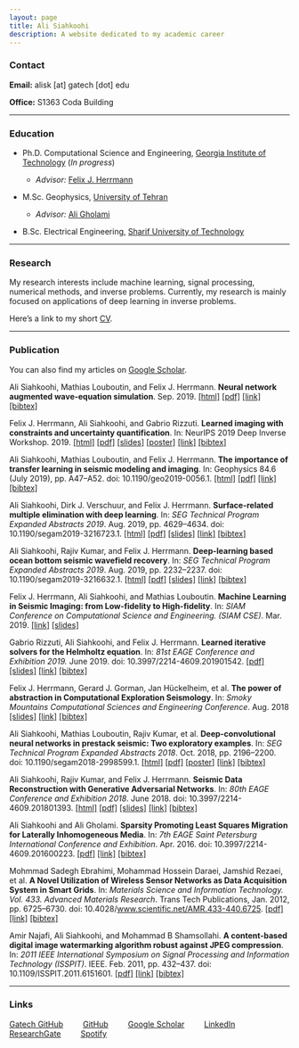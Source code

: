 ```yaml
---
layout: page
title: Ali Siahkoohi
description: A website dedicated to my academic career
---
```


### Contact

**Email:** alisk [at] gatech [dot] edu 

**Office:** S1363 Coda Building

------

### Education

* Ph.D. Computational Science and Engineering, [Georgia Institute of Technology](http://www.gatech.edu/) (_In progress_)
	* _Advisor:_ [Felix J. Herrmann](https://www.ece.gatech.edu/faculty-staff-directory/felix-herrmann)

* M.Sc. Geophysics, [University of Tehran](http://ut.ac.ir/en)
	* _Advisor:_ [Ali Gholami](https://rtis2.ut.ac.ir/cv/agholami/?lang=en-gb)

* B.Sc. Electrical Engineering, [Sharif University of Technology](http://www.en.sharif.edu/)

------

### Research

My research interests include machine learning, signal processing, numerical methods, and inverse problems. Currently, my research is mainly focused on applications of deep learning in inverse problems.

Here’s a link to my short [CV](https://alisiahkoohi.github.io/files/AliSiahkoohi-CV.pdf).

------

### Publication

You can also find my articles on [Google Scholar](https://scholar.google.com/citations?user=sxRMqYIAAAAJ&hl=en).

Ali Siahkoohi, Mathias Louboutin, and Felix J. Herrmann. **Neural network augmented wave-equation simulation**. Sep. 2019. [[html]](https://slim.gatech.edu/Publications/Public/TechReport/2019/siahkoohi2019TRnna/siahkoohi2019TRnna.html) [[pdf]](https://arxiv.org/pdf/1910.00925.pdf) [[link]](https://slim.gatech.edu/content/neural-network-augmented-wave-equation-simulation) [[bibtex]](https://slim.gatech.edu/biblio/export/bibtex/7100)

Felix J. Herrmann, Ali Siahkoohi, and Gabrio Rizzuti. **Learned imaging with constraints and uncertainty quantification**. In: NeurIPS 2019 Deep Inverse Workshop. 2019. [[html]](https://slim.gatech.edu/Publications/Public/Conferences/NIPS/2019/herrmann2019NIPSliwcuc/herrmann2019NIPSliwcuc.html) [[pdf]](https://openreview.net/pdf?id=Hyet2Q29IS) [[slides]](https://www.dropbox.com/s/xybn8cq07pr5xs5/HotCSESeminar-LearnedImaging.pdf?dl=0) [[poster]](https://slim.gatech.edu/Publications/Public/Conferences/NIPS/2019/herrmann2019NIPSliwcuc/herrmann2019NIPSliwcuc_pres.pdf) [[link]](https://deep-inverse.org/) [[bibtex]](https://slim.gatech.edu/biblio/export/bibtex/7086)

Ali Siahkoohi, Mathias Louboutin, and Felix J. Herrmann. **The importance of transfer learning in seismic modeling
and imaging**. In: Geophysics 84.6 (July 2019), pp. A47–A52. doi: 10.1190/geo2019-0056.1. [[html]](https://slim.gatech.edu/Publications/Public/Journals/Geophysics/2019/siahkoohi2019itl/siahkoohi2019itl.html) [[pdf]](https://slim.gatech.edu/Publications/Public/Journals/Geophysics/2019/siahkoohi2019itl/siahkoohi2019itl.pdf) [[link]](https://library.seg.org/doi/10.1190/geo2019-0056.1) [[bibtex]](https://slim.gatech.edu/biblio/export/bibtex/7051)

Ali Siahkoohi, Dirk J. Verschuur, and Felix J. Herrmann. **Surface-related multiple elimination with deep learning**. In: _SEG Technical Program Expanded Abstracts 2019_. Aug. 2019, pp. 4629–4634. doi: 10.1190/segam2019-3216723.1. [[html]](https://slim.gatech.edu/Publications/Public/Conferences/SEG/2019/siahkoohi2019SEGsrm/siahkoohi2019SEGsrm.html) [[pdf]](https://slim.gatech.edu/Publications/Public/Conferences/SEG/2019/siahkoohi2019SEGsrm/siahkoohi2019SEGsrm.pdf) [[slides]](https://slim.gatech.edu/Publications/Public/Conferences/SEG/2019/siahkoohi2019SEGsrm/siahkoohi2019SEGsrm_pres.pdf) [[link]](https://library.seg.org/doi/10.1190/segam2019-3216723.1) [[bibtex]](https://slim.gatech.edu/biblio/export/bibtex/6980)

Ali Siahkoohi, Rajiv Kumar, and Felix J. Herrmann. **Deep-learning based ocean bottom seismic wavefield recovery**. In: _SEG Technical Program Expanded Abstracts 2019_. Aug. 2019, pp. 2232–2237. doi: 10.1190/segam2019-3216632.1. [[html]](https://slim.gatech.edu/Publications/Public/Conferences/SEG/2019/siahkoohi2019SEGdlb/siahkoohi2019SEGdlb.html) [[pdf]](https://slim.gatech.edu/Publications/Public/Conferences/SEG/2019/siahkoohi2019SEGdlb/siahkoohi2019SEGdlb.pdf) [[slides]](https://slim.gatech.edu/Publications/Public/Conferences/SEG/2019/siahkoohi2019SEGdlb/siahkoohi2019SEGdlb_pres.pdf) [[link]](https://library.seg.org/doi/10.1190/segam2019-3216632.1) [[bibtex]](https://slim.gatech.edu/biblio/export/bibtex/6979)

Felix J. Herrmann, Ali Siahkoohi, and Mathias Louboutin. **Machine Learning in Seismic Imaging: from Low-fidelity to High-fidelity**. In: _SIAM Conference on Computational Science and Engineering. (SIAM CSE)_. Mar. 2019. [[link]](http://meetings.siam.org/sess/dsp_talk.cfm?p=95707) [[slides]](https://docs.google.com/presentation/d/16qUNahsGLol1G0Fyqucuy7EwDJOMaA4JAyooiUfXI6c/edit?usp=sharing)

Gabrio Rizzuti, Ali Siahkoohi, and Felix J. Herrmann. **Learned iterative solvers for the Helmholtz equation**. In: _81st EAGE Conference and Exhibition 2019._ June 2019. doi: 10.3997/2214-4609.201901542. [[pdf]](https://slim.gatech.edu/Publications/Public/Conferences/EAGE/2019/rizzuti2019EAGElis/rizzuti2019EAGElis.pdf) [[slides]](https://slim.gatech.edu/Publications/Public/Conferences/EAGE/2019/rizzuti2019EAGElis/rizzuti2019EAGElis_pres.pdf) [[link]](http://earthdoc.eage.org/publication/publicationdetails/?publication=97298) [[bibtex]](https://slim.gatech.edu/biblio/export/bibtex/6736)

Felix J. Herrmann, Gerard J. Gorman, Jan Hückelheim, et al. **The power of abstraction in Computational Exploration Seismology**. In: _Smoky Mountains Computational Sciences and Engineering Conference_. Aug. 2018 [[slides]](https://slim.gatech.edu/Publications/Public/Conferences/SMC/2018/herrmann2018SMCtpa/herrmann2018SMCtpa_pres.pdf) [[link]](https://slim.gatech.edu/content/power-abstraction-computational-exploration-seismology) [[bibtex]](https://slim.gatech.edu/biblio/export/bibtex/5950)

Ali Siahkoohi, Mathias Louboutin, Rajiv Kumar, et al. **Deep-convolutional neural networks in prestack seismic: Two exploratory examples**. In: _SEG Technical Program Expanded Abstracts 2018_. Oct. 2018, pp. 2196–2200. doi: 10.1190/segam2018-2998599.1. [[html]](https://slim.gatech.edu/Publications/Public/Conferences/SEG/2018/siahkoohi2018SEGcnn/siahkoohi2018SEGcnn.html) [[pdf]](https://slim.gatech.edu/Publications/Public/Conferences/SEG/2018/siahkoohi2018SEGcnn/siahkoohi2018SEGcnn.pdf) [[poster]](https://slim.gatech.edu/Publications/Public/Conferences/SEG/2018/siahkoohi2018SEGcnn/siahkoohi2018SEGcnn_pres.pdf) [[link]](https://library.seg.org/doi/10.1190/segam2018-2998599.1) [[bibtex]](https://slim.gatech.edu/biblio/export/bibtex/5956)

Ali Siahkoohi, Rajiv Kumar, and Felix J. Herrmann. **Seismic Data Reconstruction with Generative Adversarial Networks**. In: _80th EAGE Conference and Exhibition 2018_. June 2018. doi: 10.3997/2214-4609.201801393. [[html]](https://slim.gatech.edu/Publications/Public/Conferences/EAGE/2018/siahkoohi2018EAGEsdr/siahkoohi2018EAGEsdr.html) [[pdf]](https://slim.gatech.edu/Publications/Public/Conferences/EAGE/2018/siahkoohi2018EAGEsdr/siahkoohi2018EAGEsdr.pdf) [[slides]](https://slim.gatech.edu/Publications/Public/Conferences/EAGE/2018/siahkoohi2018EAGEsdr/siahkoohi2018EAGEsdr_pres.pdf) [[link]](http://www.earthdoc.org/publication/publicationdetails/?publication=92782) [[bibtex]](https://slim.gatech.edu/biblio/export/bibtex/5961)

Ali Siahkoohi and Ali Gholami. **Sparsity Promoting Least Squares Migration for Laterally Inhomogeneous Media**. In: _7th EAGE Saint Petersburg International Conference and Exhibition_. Apr. 2016. doi: 10.3997/2214-4609.201600223. [[pdf]](https://alisiahkoohi.github.io/files/84208.pdf) [[link]](http://earthdoc.eage.org/publication/publicationdetails/?publication=84208) [[bibtex]](https://alisiahkoohi.github.io/files/LSM.bib)

Mohmmad Sadegh Ebrahimi, Mohammad Hossein Daraei, Jamshid Rezaei, et al. **A Novel Utilization of Wireless Sensor Networks as Data Acquisition System in Smart Grids**. In: _Materials Science and Information Technology. Vol. 433. Advanced Materials Research_. Trans Tech Publications, Jan. 2012, pp. 6725–6730. doi: 10.4028/www.scientific.net/AMR.433-440.6725. [[pdf]](https://www.scientific.net/AMR.433-440.6725.pdf?casa_token=Kk-dF-USBCgAAAAA:gURDeINJzqbe5_YBycwiJCHM4J008-pBWeAY0_e0812ic2DUVKkXlAAK-pYztCtbwoLz00ff) [[link]](https://www.scientific.net/AMR.433-440.6725) [[bibtex]](https://alisiahkoohi.github.io/files/WSN.bib)

Amir Najafi, Ali Siahkoohi, and Mohammad B Shamsollahi. **A content-based digital image watermarking algorithm robust against JPEG compression**. In: _2011 IEEE International Symposium on Signal Processing and Information Technology (ISSPIT)_. IEEE. Feb. 2011, pp. 432–437. doi: 10.1109/ISSPIT.2011.6151601. [[pdf]](https://alisiahkoohi.github.io/files/6151601.pdf) [[link]](https://ieeexplore.ieee.org/document/6151601/) [[bibtex]](https://alisiahkoohi.github.io/files/Watermarking.bib)



------

### Links


[Gatech GitHub](https://github.gatech.edu/asiahkoohi3) &nbsp; &nbsp;  &nbsp; &nbsp;
[GitHub](https://github.com/alisiahkoohi) &nbsp; &nbsp;  &nbsp; &nbsp;
[Google Scholar](https://scholar.google.com/citations?user=sxRMqYIAAAAJ&hl=en) &nbsp; &nbsp;  &nbsp; &nbsp;
[LinkedIn](https://www.linkedin.com/in/alisiahkoohi/) &nbsp; &nbsp;  &nbsp; &nbsp;
[ResearchGate](https://www.researchgate.net/profile/Ali_Siahkoohi) &nbsp; &nbsp;  &nbsp; &nbsp;
[Spotify](https://open.spotify.com/user/128880008)